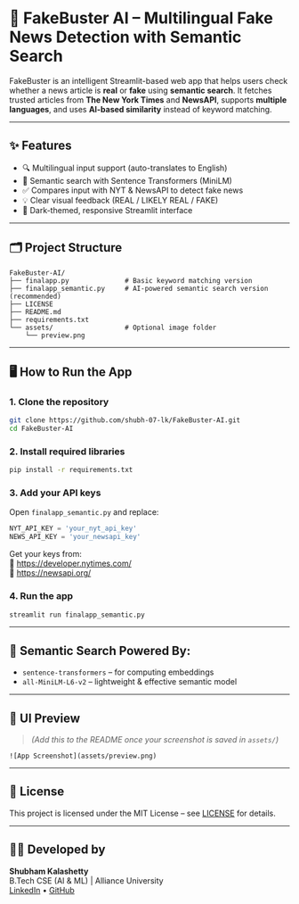 # 🧠 FakeBuster AI – Multilingual Fake News Detection with Semantic Search

FakeBuster is an intelligent Streamlit-based web app that helps users check whether a news article is **real** or **fake** using **semantic search**. It fetches trusted articles from **The New York Times** and **NewsAPI**, supports **multiple languages**, and uses **AI-based similarity** instead of keyword matching.

---

## ✨ Features

- 🔍 Multilingual input support (auto-translates to English)
- 🧠 Semantic search with Sentence Transformers (MiniLM)
- ✅ Compares input with NYT & NewsAPI to detect fake news
- 💡 Clear visual feedback (REAL / LIKELY REAL / FAKE)
- 🎨 Dark-themed, responsive Streamlit interface

---

## 🗂 Project Structure

```
FakeBuster-AI/
├── finalapp.py              # Basic keyword matching version
├── finalapp_semantic.py     # AI-powered semantic search version (recommended)
├── LICENSE
├── README.md
├── requirements.txt
└── assets/                  # Optional image folder
    └── preview.png
```

---

## 🖥️ How to Run the App

### 1. Clone the repository
```bash
git clone https://github.com/shubh-07-lk/FakeBuster-AI.git
cd FakeBuster-AI
```

### 2. Install required libraries
```bash
pip install -r requirements.txt
```

### 3. Add your API keys  
Open `finalapp_semantic.py` and replace:

```python
NYT_API_KEY = 'your_nyt_api_key'
NEWS_API_KEY = 'your_newsapi_key'
```

Get your keys from:  
🔗 https://developer.nytimes.com/  
🔗 https://newsapi.org/

### 4. Run the app
```bash
streamlit run finalapp_semantic.py
```

---

## 🧠 Semantic Search Powered By:
- `sentence-transformers` – for computing embeddings
- `all-MiniLM-L6-v2` – lightweight & effective semantic model

---

## 📸 UI Preview

> *(Add this to the README once your screenshot is saved in `assets/`)*

```
![App Screenshot](assets/preview.png)
```

---

## 🔐 License
This project is licensed under the MIT License – see [LICENSE](LICENSE) for details.

---

## 👨‍💻 Developed by
**Shubham Kalashetty**  
B.Tech CSE (AI & ML) | Alliance University  
[LinkedIn](https://linkedin.com/in/shubham-kalashetty-b02941272) • [GitHub](https://github.com/shubh-07-lk)
